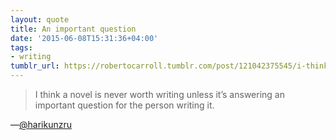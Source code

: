 ```yaml
---
layout: quote
title: An important question
date: '2015-06-08T15:31:36+04:00'
tags:
- writing
tumblr_url: https://robertocarroll.tumblr.com/post/121042375545/i-think-a-novel-is-never-worth-writing-unless-its
---
```

<blockquote>I think a novel is never worth writing unless it&rsquo;s answering an important question for the person writing it.</blockquote>

&#8212;<a href="https://twitter.com/#!/harikunzru">@harikunzru</a>
